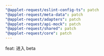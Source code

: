```yaml
---
"@applet-request/eslint-config-ts": patch
"@applet-request/meta-data": patch
"@applet-request/adapters": patch
"@applet-request/api-mock": patch
"@applet-request/shared": patch
"@applet-request/core": patch
---
```


feat: 进入 beta
